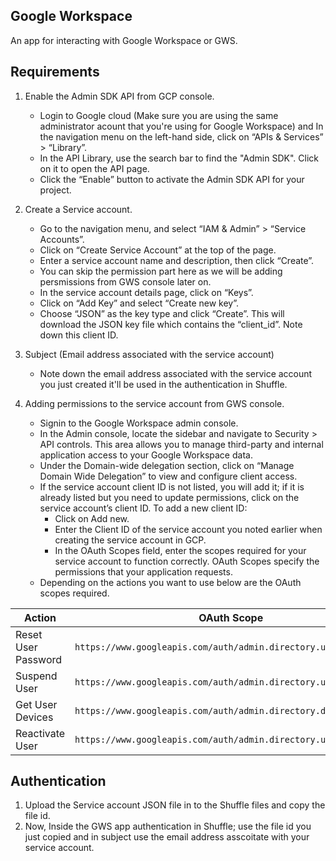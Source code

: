 ## Google Workspace
An app for interacting with Google Workspace or GWS.
## Requirements
1) Enable the Admin SDK API from GCP console.
     - Login to Google cloud (Make sure you are using the same administrator acount that you're using for Google Workspace) and In the navigation menu on the left-hand side, click on “APIs & Services” > “Library”.
     - In the API Library, use the search bar to find the "Admin SDK". Click on it to open the API page.
     - Click the “Enable” button to activate the Admin SDK API for your project.
  2) Create a Service account.
	   - Go to the navigation menu, and select “IAM & Admin” > “Service Accounts”.
	   - Click on “Create Service Account” at the top of the page.
       - Enter a service account name and description, then click “Create”. 
       - You can skip the permission part here as we will be adding persmissions from GWS console later on.
       - In the service account details page, click on “Keys”.
		- Click on “Add Key” and select “Create new key”.
		-	Choose “JSON” as the key type and click “Create”. This will download the JSON key file which contains the “client_id”. Note down this client ID.

  3) Subject (Email address associated with the service account)
       - Note down the email address associated with the service account you just created it'll be used in the authentication in Shuffle.
  4) Adding permissions to the service account from GWS console.
	    - Signin to the Google Workspace admin console.
		- In the Admin console, locate the sidebar and navigate to Security > API controls. This area allows you to manage third-party and internal application access to your Google Workspace data.
		- Under the Domain-wide delegation section, click on “Manage Domain Wide Delegation” to view and configure client access.
		- If the service account client ID is not listed, you will add it; if it is already listed but you need to update permissions, click on the service account’s client ID. To add a new client ID:
			- Click on Add new.
			- Enter the Client ID of the service account you noted earlier when creating the service account in GCP.
			- In the OAuth Scopes field, enter the scopes required for your service account to function correctly. OAuth Scopes specify the permissions that your application requests. 
		- Depending on the actions you want to use below are the OAuth scopes required.

| Action              | OAuth Scope                                                                                                                                 |
|---------------------|---------------------------------------------------------------------------------------------------------------------------------------------|
| Reset User Password | `https://www.googleapis.com/auth/admin.directory.user`                                                                                      |
| Suspend User        | `https://www.googleapis.com/auth/admin.directory.user`                                                                                      |
| Get User Devices    |`https://www.googleapis.com/auth/admin.directory.device.mobile` |
| Reactivate User     | `https://www.googleapis.com/auth/admin.directory.user`                                                                                      

## Authentication
1) Upload the Service account JSON file in to the Shuffle files and copy the file id.
2) Now, Inside the GWS app authentication in Shuffle; use the file id you just copied and in subject use the email address asscoitate with your service account.


